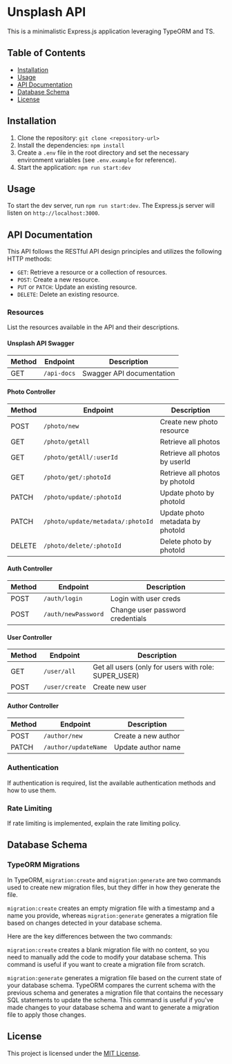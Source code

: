 # Unsplash API

This is a minimalistic Express.js application leveraging TypeORM and TS.

## Table of Contents

- [Installation](#installation)
- [Usage](#usage)
- [API Documentation](#api-documentation)
- [Database Schema](#database-schema)
- [License](#license)

## Installation

1. Clone the repository: `git clone <repository-url>`
2. Install the dependencies: `npm install`
3. Create a `.env` file in the root directory and set the necessary environment variables (see `.env.example` for reference).
4. Start the application: `npm run start:dev`

## Usage

To start the dev server, run `npm run start:dev`. The Express.js server will listen on `http://localhost:3000`.

## API Documentation

This API follows the RESTful API design principles and utilizes the following HTTP methods:

- `GET`: Retrieve a resource or a collection of resources.
- `POST`: Create a new resource.
- `PUT` or `PATCH`: Update an existing resource.
- `DELETE`: Delete an existing resource.

### Resources

List the resources available in the API and their descriptions.

#### Unsplash API Swagger

| Method | Endpoint    | Description               |
| ------ | ----------- | ------------------------- |
| GET    | `/api-docs` | Swagger API documentation |

#### Photo Controller

| Method | Endpoint                          | Description                      |
| ------ | --------------------------------- | -------------------------------- |
| POST   | `/photo/new`                      | Create new photo resource        |
| GET    | `/photo/getAll`                   | Retrieve all photos              |
| GET    | `/photo/getAll/:userId`           | Retrieve all photos by userId    |
| GET    | `/photo/get/:photoId`             | Retrieve all photos by photoId   |
| PATCH  | `/photo/update/:photoId`          | Update photo by photoId          |
| PATCH  | `/photo/update/metadata/:photoId` | Update photo metadata by photoId |
| DELETE | `/photo/delete/:photoId`          | Delete photo by photoId          |

#### Auth Controller

| Method | Endpoint            | Description                      |
| ------ | ------------------- | -------------------------------- |
| POST   | `/auth/login`       | Login with user creds            |
| POST   | `/auth/newPassword` | Change user password credentials |

#### User Controller

| Method | Endpoint       | Description                                          |
| ------ | -------------- | ---------------------------------------------------- |
| GET    | `/user/all`    | Get all users (only for users with role: SUPER_USER) |
| POST   | `/user/create` | Create new user                                      |

#### Author Controller

| Method | Endpoint             | Description         |
| ------ | -------------------- | ------------------- |
| POST   | `/author/new`        | Create a new author |
| PATCH  | `/author/updateName` | Update author name  |

### Authentication

If authentication is required, list the available authentication methods and how to use them.

### Rate Limiting

If rate limiting is implemented, explain the rate limiting policy.

## Database Schema

### TypeORM Migrations

In TypeORM, `migration:create` and `migration:generate` are two commands used to create new migration files, but they differ in how they generate the file.

`migration:create` creates an empty migration file with a timestamp and a name you provide, whereas `migration:generate` generates a migration file based on changes detected in your database schema.

Here are the key differences between the two commands:

`migration:create` creates a blank migration file with no content, so you need to manually add the code to modify your database schema. This command is useful if you want to create a migration file from scratch.

`migration:generate` generates a migration file based on the current state of your database schema. TypeORM compares the current schema with the previous schema and generates a migration file that contains the necessary SQL statements to update the schema. This command is useful if you've made changes to your database schema and want to generate a migration file to apply those changes.

## License

This project is licensed under the [MIT License](LICENSE).
